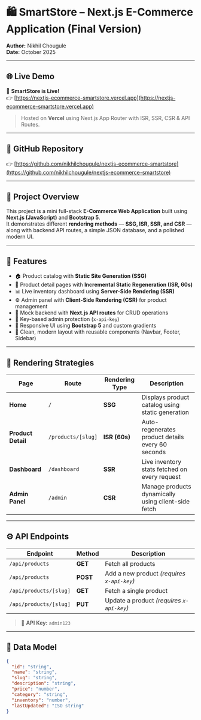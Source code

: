 # 🛍️ SmartStore – Next.js E-Commerce Application (Final Version)

**Author:** Nikhil Chougule  
**Date:** October 2025  

---

## 🌐 Live Demo

🚀 **SmartStore is Live!**  
👉 [https://nextjs-ecommerce-smartstore.vercel.app](https://nextjs-ecommerce-smartstore.vercel.app)

> Hosted on **Vercel** using Next.js App Router with ISR, SSR, CSR & API Routes.

---

## 💾 GitHub Repository

👉 [https://github.com/nikhilchougule/nextjs-ecommerce-smartstore](https://github.com/nikhilchougule/nextjs-ecommerce-smartstore)

---

## 📘 Project Overview

This project is a mini full-stack **E-Commerce Web Application** built using **Next.js (JavaScript)** and **Bootstrap 5**.  
It demonstrates different **rendering methods** — **SSG, ISR, SSR, and CSR** — along with backend API routes, a simple JSON database, and a polished modern UI.

---

## 🚀 Features

- 🏠 Product catalog with **Static Site Generation (SSG)**
- 🧾 Product detail pages with **Incremental Static Regeneration (ISR, 60s)**
- 📊 Live inventory dashboard using **Server-Side Rendering (SSR)**
- ⚙️ Admin panel with **Client-Side Rendering (CSR)** for product management
- 🧠 Mock backend with **Next.js API routes** for CRUD operations
- 🔐 Key-based admin protection (`x-api-key`)
- 💎 Responsive UI using **Bootstrap 5** and custom gradients
- 🎨 Clean, modern layout with reusable components (Navbar, Footer, Sidebar)

---

## 🧩 Rendering Strategies

| Page | Route | Rendering Type | Description |
|------|--------|----------------|--------------|
| **Home** | `/` | **SSG** | Displays product catalog using static generation |
| **Product Detail** | `/products/[slug]` | **ISR (60s)** | Auto-regenerates product details every 60 seconds |
| **Dashboard** | `/dashboard` | **SSR** | Live inventory stats fetched on every request |
| **Admin Panel** | `/admin` | **CSR** | Manage products dynamically using client-side fetch |

---

## ⚙️ API Endpoints

| Endpoint | Method | Description |
|-----------|---------|-------------|
| `/api/products` | **GET** | Fetch all products |
| `/api/products` | **POST** | Add a new product *(requires `x-api-key`)* |
| `/api/products/[slug]` | **GET** | Fetch a single product |
| `/api/products/[slug]` | **PUT** | Update a product *(requires `x-api-key`)* |

> 🔑 **API Key:** `admin123`

---

## 🧱 Data Model

```json
{
  "id": "string",
  "name": "string",
  "slug": "string",
  "description": "string",
  "price": "number",
  "category": "string",
  "inventory": "number",
  "lastUpdated": "ISO string"
}
